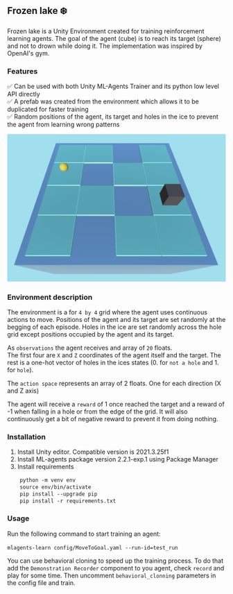 ## Frozen lake :snowflake:

Frozen lake is a Unity Environment created for training reinforcement learning agents.
The goal of the agent (cube) is to reach its target (sphere) and not to drown while doing it. 
The implementation was inspired by OpenAI's gym.

### Features

:white_check_mark: Can be used with both Unity ML-Agents Trainer and its python low level API directly\
:white_check_mark: A prefab was created from the environment which allows it to be duplicated for faster training\
:white_check_mark: Random positions of the agent, its target and holes in the ice to prevent the agent from learning wrong patterns 

![](frozen_lake.png)

### Environment description
The environment is a for `4 by 4` grid where the agent uses continuous actions to move.
Positions of the agent and its target are set randomly at the begging of each episode.
Holes in the ice are set randomly across the hole grid except positions occupied by the agent and its target.

As `observations` the agent receives and array of `20` floats.\
The first four are `X` and `Z` coordinates of the agent itself and the target.
The rest is a one-hot vector of holes in the ices states (0. for `not a hole` and 1. for `hole`).

The `action space` represents an array of 2 floats. One for each direction (X and Z axis)

The agent will receive a `reward` of 1 once reached the target and a reward of -1 when falling in a hole or from the edge of the grid.
It will also continuously get a bit of negative reward to prevent it from doing nothing.

### Installation
1. Install Unity editor. Compatible version is 2021.3.25f1
2. Install ML-agents package version 2.2.1-exp.1 using Package Manager
3. Install requirements
```
    python -m venv env
    source env/bin/activate
    pip install --upgrade pip
    pip install -r requirements.txt
```

### Usage
Run the following command to start training an agent:

`mlagents-learn config/MoveToGoal.yaml --run-id=test_run`

You can use behavioral cloning to speed up the training process. To do that add the `Demonstration Recorder`
component to you agent, check `record` and play for some time. Then uncomment `behavioral_clonning` parameters in the config file
and train.